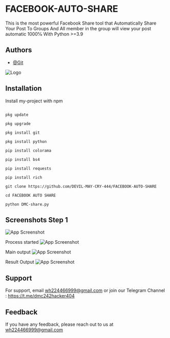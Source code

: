 
# FACEBOOK-AUTO-SHARE
This is the most powerful Facebook Share tool that Automatically Share  Your Post To Groups And All member in the group will  view your post automatic 1000℅ With Python >=3.9


## Authors

- [@Git](https://www.github.com/DEVIL-MAY-CRY-444)


![Logo](https://firebasestorage.googleapis.com/v0/b/testing-766a5.appspot.com/o/storage%2Fdata%2FScreenshot_2023-05-12-15-34-12.png?alt=media&token=cde0d23e-9edd-4f4d-a220-90c10137db4a)


## Installation

Install my-project with npm

```

pkg update

pkg upgrade

pkg install git

pkg install python

pip install colorama

pip install bs4

pip install requests

pip install rich

git clone https://github.com/DEVIL-MAY-CRY-444/FACEBOOK-AUTO-SHARE

cd FACEBOOK AUTO SHARE

python DMC-share.py
```
    
## Screenshots Step 1

![App Screenshot](https://firebasestorage.googleapis.com/v0/b/testing-766a5.appspot.com/o/storage%2Fdata%2FScreenshot_2023-05-25-07-24-26.png?alt=media&token=b441de3d-ad40-465c-9f92-f637c7c84bdc)

Process started
![App Screenshot](https://firebasestorage.googleapis.com/v0/b/testing-766a5.appspot.com/o/storage%2Fdata%2FIMG_1684996438271.jpg?alt=media&token=c637cf51-dd2e-4ed5-9a02-63c484467d85)

Main output
![App Screenshot](https://firebasestorage.googleapis.com/v0/b/testing-766a5.appspot.com/o/storage%2Fdata%2FScreenshot_2023-05-25-07-29-42.png?alt=media&token=bcec5c68-7ee5-49a4-b893-afbaec46cc7c)

Result Output
![App Screenshot](https://firebasestorage.googleapis.com/v0/b/testing-766a5.appspot.com/o/storage%2Fdata%2FScreenshot_2023-05-25-07-29-59.png?alt=media&token=e8107075-3095-49d5-b0b0-448e996eacf7)




## Support

For support, email wh224466999@gmail.com or join our Telegram Channel : https://t.me/dmc242hacker404


## Feedback

If you have any feedback, please reach out to us at wh224466999@gmail.com
